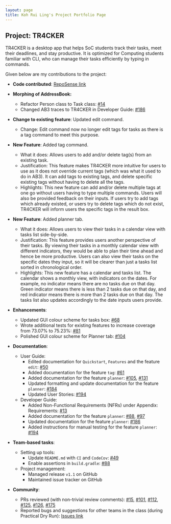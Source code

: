 ```yaml
---
layout: page
title: Koh Rui Ling's Project Portfolio Page
---
```


## Project: TR4CKER

TR4CKER is a desktop app that helps SoC students track their tasks, meet their deadlines, and stay productive. It is
optimized for Computing students familiar with CLI, who can manage their tasks efficiently by typing in commands.

Given below are my contributions to the project:

* **Code contributed**: [RepoSense link](https://nus-cs2103-ay2021s1.github.io/tp-dashboard/#breakdown=true&search=ruilingk)

* **Morphing of AddressBook:**
  * Refactor Person class to Task class: [\#14](https://github.com/AY2021S1-CS2103T-T10-2/tp/pull/14)
  * Changed AB3 traces to TR4CKER in Developer Guide: [\#186](https://github.com/AY2021S1-CS2103T-T10-2/tp/pull/186)

* **Change to existing feature**: Updated edit command.
  * Change: Edit command now no longer edit tags for tasks as there is a tag command to meet this purpose.

* **New Feature**: Added tag command.
  * What it does: Allows users to add and/or delete tag(s) from an existing task.
  * Justification: This feature makes TR4CKER more intuitive for users to use as it does not override current tags
  (which was what it used to do in AB3). It can add tags to existing tags, and delete specific existing tags without
  having to delete all the tags.
  * Highlights: This new feature can add and/or delete multiple tags at one go without users having to type multiple commands.
  Users will also be provided feedback on their inputs. If users try to add tags which already existed, or users try to
  delete tags which do not exist, TR4CKER will inform users the specific tags in the result box.
  
* **New Feature**: Added planner tab.
  * What it does: Allows users to view their tasks in a calendar view with tasks list side-by-side.
  * Justification: This feature provides users another perspective of their tasks. By viewing their tasks in a monthly
  calendar view with different indicators, they would be able to plan their time ahead and hence be more productive.
  Users can also view their tasks on the specific dates they input, so it will be clearer than just a tasks list sorted
  in chronological order.
  * Highlights: This new feature has a calendar and tasks list. The calendar shows a monthly view, with indicators on the
  dates. For example, no indicator means there are no tasks due on that day. Green indicator means there is less than 2
  tasks due on that day, and red indicator means there is more than 2 tasks due on that day. The tasks list also updates
  accordingly to the date inputs users provide. 

* **Enhancements**:
  * Updated GUI colour scheme for tasks box: [\#68](https://github.com/AY2021S1-CS2103T-T10-2/tp/pull/68)
  * Wrote additional tests for existing features to increase coverage from 73.07% to 75.23%: [\#81](https://github.com/AY2021S1-CS2103T-T10-2/tp/pull/81)
  * Polished GUI colour scheme for Planner tab: [\#104](https://github.com/AY2021S1-CS2103T-T10-2/tp/pull/104)

* **Documentation**:
  * User Guide:
    * Edited documentation for `Quickstart`, `Features` and the feature `edit`: [\#50](https://github.com/AY2021S1-CS2103T-T10-2/tp/pull/50)
    * Added documentation for the feature `tag`: [\#61](https://github.com/AY2021S1-CS2103T-T10-2/tp/pull/61)
    * Added documentation for the feature `planner`: [\#105](https://github.com/AY2021S1-CS2103T-T10-2/tp/pull/105), [\#131](https://github.com/AY2021S1-CS2103T-T10-2/tp/pull/131)
    * Updated formatting and update documentation for the feature `planner`: [\#184](https://github.com/AY2021S1-CS2103T-T10-2/tp/pull/184)
    * Updated User Stories: [\#194](https://github.com/AY2021S1-CS2103T-T10-2/tp/pull/194)
  * Developer Guide:
    * Added Non-Functional Requirements (NFRs) under Appendix: Requirements: [\#13](https://github.com/AY2021S1-CS2103T-T10-2/tp/pull/13)
    * Added documentation for the feature `planner`: [\#88](https://github.com/AY2021S1-CS2103T-T10-2/tp/pull/88), [\#97](https://github.com/AY2021S1-CS2103T-T10-2/tp/pull/97)
    * Updated documentation for the feature `planner`: [\#186](https://github.com/AY2021S1-CS2103T-T10-2/tp/pull/186)
    * Added instructions for manual testing for the feature `planner`: [\#194](https://github.com/AY2021S1-CS2103T-T10-2/tp/pull/194)

* **Team-based tasks**:
  * Setting up tools:
    * Update `README.md` with `CI` and `CodeCov`: [\#49](https://github.com/AY2021S1-CS2103T-T10-2/tp/pull/49)
    * Enable assertions in `build.gradle`: [\#88](https://github.com/AY2021S1-CS2103T-T10-2/tp/pull/88)
  * Project management:
    * Managed release `v1.1` on GitHub
    * Maintained issue tracker on GitHub

* **Community**:
  * PRs reviewed (with non-trivial review comments): [\#15](https://github.com/AY2021S1-CS2103T-T10-2/tp/pull/15), [\#101](https://github.com/AY2021S1-CS2103T-T10-2/tp/pull/101),
  [\#112](https://github.com/AY2021S1-CS2103T-T10-2/tp/pull/112), [\#125](https://github.com/AY2021S1-CS2103T-T10-2/tp/pull/125),
  [\#126](https://github.com/AY2021S1-CS2103T-T10-2/tp/pull/126), [\#175](https://github.com/AY2021S1-CS2103T-T10-2/tp/pull/175)
  * Reported bugs and suggestions for other teams in the class (during Practical Dry Run): [Issues link](https://github.com/ruilingk/ped/issues)
